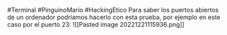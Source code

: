 #Terminal #PinguinoMario #HackingEtico 
Para saber los puertos abiertos de un ordenador podríamos hacerlo con esta prueba, por ejemplo en este caso por el puerto 23:
![[Pasted image 20221221115936.png]]
